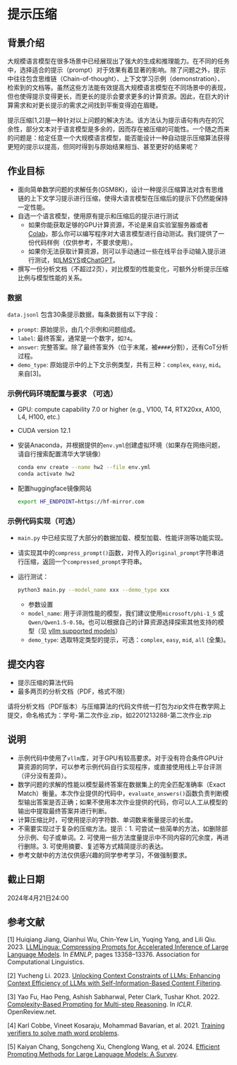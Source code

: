 # 提示压缩

## 背景介绍

大规模语言模型在很多场景中已经展现出了强大的生成和推理能力。在不同的任务中，选择适合的提示（prompt）对于效果有着显著的影响。除了问题之外，提示中往往包含思维链（Chain-of-thought）、上下文学习示例（demonstration）、检索到的文档等。虽然这些方法能有效提高大规模语言模型在不同场景中的表现，但也使得提示变得更长，而更长的提示会要求更多的计算资源。因此，在巨大的计算需求和对更长提示的需求之间找到平衡变得迫在眉睫。

提示压缩[1,2]是一种针对以上问题的解决方法。该方法认为提示语句有内在的冗余性，部分文本对于语言模型是多余的，因而存在被压缩的可能性。一个随之而来的问题是：给定任意一个大规模语言模型，能否能设计一种自动提示压缩算法获得更短的提示以提高，但同时得到与原始结果相当、甚至更好的结果呢？

## 作业目标

- 面向简单数学问题的求解任务(GSM8K)，设计一种提示压缩算法对含有思维链的上下文学习提示进行压缩，使得大语言模型在压缩后的提示下仍然能保持一定性能。
- 自选一个语言模型，使用原有提示和压缩后的提示进行测试
    - 如果你能获取足够的GPU计算资源，不论是来自实验室服务器或者[Colab](https://colab.research.google.com/drive/)，那么你可以编写程序对大语言模型进行自动测试。我们提供了一份代码样例（仅供参考，不要求使用）。
    - 如果你无法获取计算资源，则可以手动通过一些在线平台手动输入提示进行测试，如[LMSYS](https://chat.lmsys.org/?arena)或[ChatGPT](https://chat.openai.com/)。
- 撰写一份分析文档（不超过2页），对比模型的性能变化，可额外分析提示压缩比例与模型性能的关系。


### 数据

`data.jsonl` 包含30条提示数据，每条数据有以下字段：
 - `prompt`: 原始提示，由几个示例和问题组成。
 - `label`: 最终答案，通常是一个数字，如`74`。
 - `answer`: 完整答案。除了最终答案外（位于末尾，被`####`分割），还有CoT分析过程。
 - `demo_type`: 原始提示中的上下文示例类型，共有三种：`complex`, `easy`, `mid`。来自[3]。




### 示例代码环境配置与要求 （可选）

- GPU: compute capability 7.0 or higher (e.g., V100, T4, RTX20xx, A100, L4, H100, etc.)
- CUDA version 12.1
- 安装Anaconda，并根据提供的`env.yml`创建虚拟环境（如果存在网络问题，请自行搜索配置清华大学镜像）

    ```bash
    conda env create --name hw2 --file env.yml
    conda activate hw2
    ```

- 配置huggingface镜像网站

    ```bash
    export HF_ENDPOINT=https://hf-mirror.com
    ```


### 示例代码实现（可选）

- `main.py` 中已经实现了大部分的数据加载、模型加载、性能评测等功能实现。
- 请实现其中的`compress_prompt()`函数，对传入的`original_prompt`字符串进行压缩，返回一个`compressed_prompt`字符串。
- 运行测试：

    ```bash
    python3 main.py --model_name xxx --demo_type xxx
    ```
    -  参数设置
    - `model_name`: 用于评测性能的模型，我们建议使用`microsoft/phi-1_5` 或 `Qwen/Qwen1.5-0.5B`。也可以根据自己的计算资源选择探索其他支持的模型（见 [vllm supported models](https://docs.vllm.ai/en/latest/models/supported_models.html)）
    - `demo_type`: 选取特定类型的提示，可选：`complex`, `easy`, `mid`, `all` (全集)。



## 提交内容


- 提示压缩的算法代码
- 最多两页的分析文档（PDF，格式不限）

请将分析文档（PDF版本）与压缩算法的代码文件统一打包为zip文件在教学网上提交，命名格式为：学号-第二次作业.zip，如2201213288-第二次作业.zip

## 说明

- 示例代码中使用了`vllm`库，对于GPU有较高要求。对于没有符合条件GPU计算资源的同学，可以参考示例代码自行实现程序，或直接使用线上平台评测（评分没有差异）。
- 数学问题的求解的性能以模型最终答案在数据集上的完全匹配准确率（Exact Match）衡量。本次作业提供的代码中，`evaluate_answers()`函数负责判断模型输出答案是否正确；如果不使用本次作业提供的代码，你可以人工从模型的输出中提取最终答案并进行判断。
- 计算压缩比时，可使用提示的字符数、单词数来衡量提示的长度。
- 不需要实现过于复杂的压缩方法。提示：1. 可尝试一些简单的方法，如删除部分示例、句子或单词。2. 可使用一些方法度量提示中不同内容的冗余度，再进行删除。3. 可使用摘要、复述等方式精简提示的表达。
- 参考文献中的方法仅供感兴趣的同学参考学习，不做强制要求。


## 截止日期

2024年4月21日24:00

## 参考文献

[1] Huiqiang Jiang, Qianhui Wu, Chin-Yew Lin, Yuqing Yang, and Lili Qiu. 2023. [LLMLingua: Compressing Prompts for Accelerated Inference of Large Language Models](https://aclanthology.org/2023.emnlp-main.825). In *EMNLP*, pages 13358–13376. Association for Computational Linguistics.

[2] Yucheng Li. 2023. [Unlocking Context Constraints of LLMs: Enhancing Context Efficiency of LLMs with Self-Information-Based Content Filtering](https://arxiv.org/abs/2304.12102).

[3] Yao Fu, Hao Peng, Ashish Sabharwal, Peter Clark, Tushar Khot. 2022. [Complexity-Based Prompting for Multi-step Reasoning](https://openreview.net/forum?id=yf1icZHC-l9). In *ICLR*. OpenReview.net.

[4] Karl Cobbe, Vineet Kosaraju, Mohammad Bavarian, et al. 2021. [Training verifiers to solve math word problems](https://arxiv.org/abs/2110.14168v2).

[5] Kaiyan Chang, Songcheng Xu, Chenglong Wang, et al. 2024. [Efficient Prompting Methods for Large Language Models: A Survey](https://arxiv.org/abs/2404.01077).